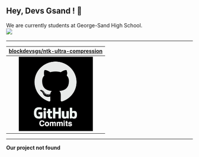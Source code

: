## Hey, Devs Gsand ! 👋

We are currently students at George-Sand High School.  
<img src='https://picsum.photos/400/600?random=2'>

---

| [blockdevsgs/ntk-ultra-compression](https://github.com/blockdevsgs/ntk-ultra-compression) |
| :-: |
| <a href="https://github.com/blockdevsgs/ntk-ultra-compression"><img src="https://github.com/blockdevsgs/blockdevsgs/raw/main/DISPLAY.jpg" alt="blockdevsgs/ntk-ultra-compression" title="blockdevsgs/ntk-ultra-compression" width="200" height="200"></a> |



---

**Our project not found**